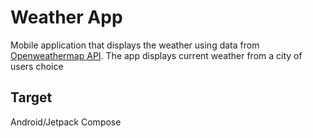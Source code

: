 # Weather App
Mobile application that displays the weather using data from [Openweathermap API](https://openweathermap.org/api). 
The app displays current weather from a city of users choice

## Target
Android/Jetpack Compose
